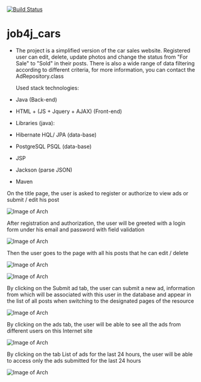 [![Build Status](https://app.travis-ci.com/SlartiBartFast-art/job4j_cars.svg?branch=main)](https://app.travis-ci.com/SlartiBartFast-art/job4j_cars)
# job4j_cars

- The project is a simplified version of the car sales website.
  Registered user can edit, delete, update photos and change the status from
  "For Sale" to "Sold" in their posts.
  There is also a wide range of data filtering according to different criteria,
  for more information, you can contact the AdRepository.class
 
  Used stack technologies:

- Java (Back-end)
- HTML + (JS + Jquery + AJAX) (Front-end)
  
- Libraries (java):
- Hibernate HQL/ JPA (data-base)
- PostgreSQL PSQL (data-base)
- JSP
- Jackson (parse JSON)
- Maven

On the title page, the user is asked to register or authorize to view ads or submit / edit his post

![Image of Arch](https://github.com/SlartiBartFast-art/job4j_cars/blob/main/image/Screenshot_1.jpg)

After registration and authorization, the user will be greeted with a login form under his
email and password with field validation

![Image of Arch](https://github.com/SlartiBartFast-art/job4j_cars/blob/main/image/Screenshot_2.jpg)

Then the user goes to the page with all his posts that he can edit / delete

![Image of Arch](https://github.com/SlartiBartFast-art/job4j_cars/blob/main/image/Screenshot_3.jpg)

![Image of Arch](https://github.com/SlartiBartFast-art/job4j_cars/blob/main/image/Screenshot_6.jpg)

By clicking on the Submit ad tab, the user can submit a new ad, information from which will be
associated with this user in the database and appear in the list of all posts when switching to the
designated pages of the resource

![Image of Arch](https://github.com/SlartiBartFast-art/job4j_cars/blob/main/image/Screenshot_7.jpg)

By clicking on the ads tab, the user will be able to see all the ads from
different users on this Internet site

![Image of Arch](https://github.com/SlartiBartFast-art/job4j_cars/blob/main/image/Screenshot_8.jpg)

By clicking on the tab List of ads for the last 24 hours, the user will be able to access only the ads 
submitted for the last 24 hours

![Image of Arch](https://github.com/SlartiBartFast-art/job4j_cars/blob/main/image/Screenshot_5.jpg)




